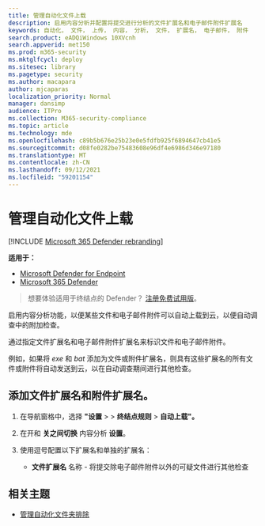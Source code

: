 ```yaml
---
title: 管理自动化文件上载
description: 启用内容分析并配置将提交进行分析的文件扩展名和电子邮件附件扩展名
keywords: 自动化， 文件， 上传， 内容， 分析， 文件， 扩展名， 电子邮件， 附件
search.product: eADQiWindows 10XVcnh
search.appverid: met150
ms.prod: m365-security
ms.mktglfcycl: deploy
ms.sitesec: library
ms.pagetype: security
ms.author: macapara
author: mjcaparas
localization_priority: Normal
manager: dansimp
audience: ITPro
ms.collection: M365-security-compliance
ms.topic: article
ms.technology: mde
ms.openlocfilehash: c89b5b676e25b23e0e5fdfb925f6894647cb41e5
ms.sourcegitcommit: d08fe0282be75483608e96df4e6986d346e97180
ms.translationtype: MT
ms.contentlocale: zh-CN
ms.lasthandoff: 09/12/2021
ms.locfileid: "59201154"
---
```

# <a name="manage-automation-file-uploads"></a>管理自动化文件上载

[!INCLUDE [Microsoft 365 Defender rebranding](../../includes/microsoft-defender.md)]

**适用于：**
- [Microsoft Defender for Endpoint](https://go.microsoft.com/fwlink/p/?linkid=2154037)
- [Microsoft 365 Defender](https://go.microsoft.com/fwlink/?linkid=2118804)

> 想要体验适用于终结点的 Defender？ [注册免费试用版](https://signup.microsoft.com/create-account/signup?products=7f379fee-c4f9-4278-b0a1-e4c8c2fcdf7e&ru=https://aka.ms/MDEp2OpenTrial?ocid=docs-wdatp-automationefileuploads-abovefoldlink)。

启用内容分析功能，以便某些文件和电子邮件附件可以自动上载到云，以便自动调查中的附加检查。

通过指定文件扩展名和电子邮件附件扩展名来标识文件和电子邮件附件。

例如，如果将 *exe* 和 *bat* 添加为文件或附件扩展名，则具有这些扩展名的所有文件或附件将自动发送到云，以在自动调查期间进行其他检查。

## <a name="add-file-extension-names-and-attachment-extension-names"></a>添加文件扩展名和附件扩展名。

1. 在导航窗格中，选择 **"设置** \>  \> **终结点规则** \> **自动上载"。**

2. 在开和 **关之间切换** 内容分析 **设置**。

3. 使用逗号配置以下扩展名和单独的扩展名：
   - **文件扩展名** 名称 - 将提交除电子邮件附件以外的可疑文件进行其他检查

## <a name="related-topics"></a>相关主题

- [管理自动化文件夹排除](manage-automation-folder-exclusions.md)
